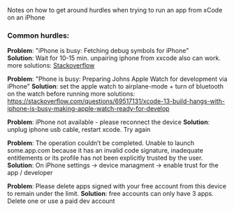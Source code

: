 Notes on how to get around hurdles when trying to run an app from xCode on an iPhone<!--more-->

### Common hurdles:

**Problem**: "iPhone is busy: Fetching debug symbols for iPhone"  
**Solution**: Wait for 10-15 min. unpairing iphone from xxcode also can work. more solutions: [Stackoverflow](https://stackoverflow.com/a/47448911/5389500)  

**Problem**: "Phone is busy: Preparing Johns Apple Watch for development via iPhone"
**Solution**: set the apple watch to airplane-mode + turn of bluetooth on the watch before running more solutions: https://stackoverflow.com/questions/69517131/xcode-13-build-hangs-with-iphone-is-busy-making-apple-watch-ready-for-develop

**Problem**: iPhone not available - please reconnect the device
**Solution**: unplug iphone usb cable, restart xcode. Try again

**Problem**: The operation couldn’t be completed. Unable to launch some.app.com because it has an invalid code signature, inadequate entitlements or its profile has not been explicitly trusted by the user.
**Solution**: On iPhone settings -> device managment -> enable trust for the app / developer


**Problem**: Please delete apps signed with your free account from this device to remain under the limit.
**Solution**: free accounts can only have 3 apps. Delete one or use a paid dev account

